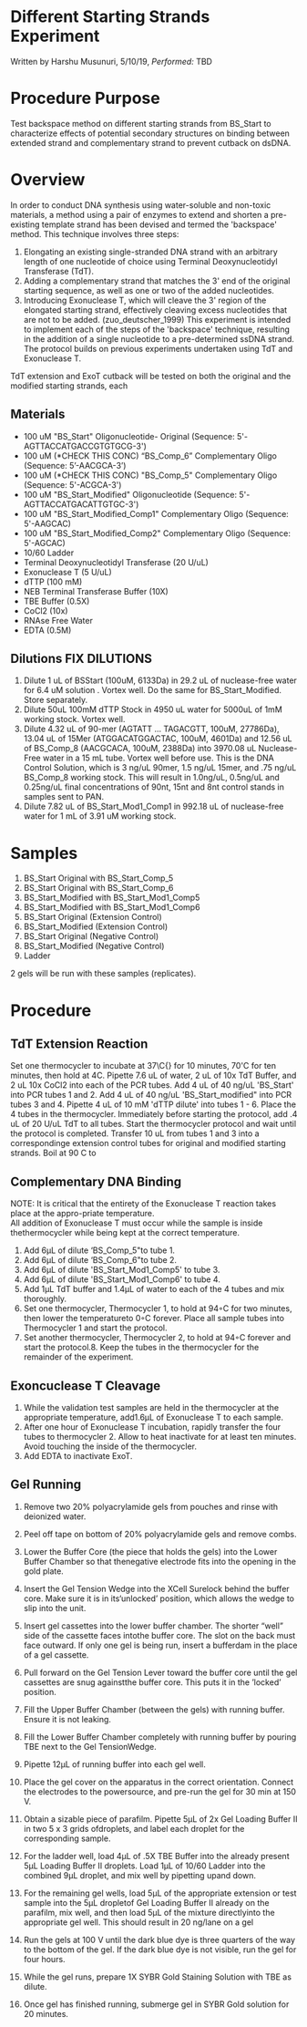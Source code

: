 # Different Starting Strands Experiment
Written by Harshu Musunuri, 5/10/19, *Performed:* TBD

Procedure Purpose
=================

Test backspace method on different starting strands from BS_Start to characterize effects of potential secondary structures on binding between extended strand and complementary strand to prevent cutback on dsDNA. 

Overview
========
In order to conduct DNA synthesis using water-soluble and non-toxic materials, a method using a pair of enzymes to extend and shorten a pre-existing template strand has been devised and termed the 'backspace' method. This technique involves three steps:

1. Elongating an existing single-stranded DNA strand with an arbitrary length of one nucleotide of choice using Terminal Deoxynucleotidyl Transferase (TdT).
2. Adding a complementary strand that matches the 3' end of the original starting sequence, as well as one or two of the added nucleotides.
3. Introducing Exonuclease T, which will cleave the 3' region of the elongated starting strand, effectively cleaving excess nucleotides that are not to be added. (zuo_deutscher_1999)
This experiment is intended to implement each of the steps of the 'backspace' technique, resulting in the addition of a single nucleotide to a pre-determined ssDNA strand. The protocol builds on previous experiments undertaken using TdT and Exonuclease T. 

TdT extension and ExoT cutback will be tested on both the original and the modified starting strands, each 

## Materials

-   100 uM "BS_Start" Oligonucleotide- Original (Sequence: 5'-AGTTACCATGACCGTGTGCG-3')
-   100 uM (*CHECK THIS CONC) “BS_Comp_6” Complementary Oligo (Sequence:  5’-AACGCA-3’)
-   100 uM (*CHECK THIS CONC) "BS_Comp_5" Complementary Oligo (Sequence: 5'-ACGCA-3')
-   100 uM "BS_Start_Modified" Oligonucleotide  (Sequence: 5'-AGTTACCATGACATTGTGC-3')
-   100 uM "BS_Start_Modified_Comp1" Complementary Oligo (Sequence: 5'-AAGCAC)
-   100 uM "BS_Start_Modified_Comp2" Complementary Oligo (Sequence: 5'-AGCAC)
-   10/60 Ladder 
-   Terminal Deoxynucleotidyl Transferase (20 U/uL)
-   Exonuclease T (5 U/uL)
-   dTTP (100 mM)
-   NEB Terminal Transferase Buffer (10X)
-   TBE Buffer (0.5X) 
-   CoCl2 (10x)
-   RNAse Free Water
-   EDTA (0.5M)

## Dilutions FIX DILUTIONS
1. Dilute 1 uL of BSStart (100uM, 6133Da) in 29.2 uL of nuclease-free water for 6.4 uM solution . Vortex well. Do the same for BS_Start_Modified. Store separately. 
2. Dilute 50uL 100mM dTTP Stock in 4950 uL water for 5000uL of 1mM working stock. Vortex well.
4. Dilute 4.32 uL of 90-mer (AGTATT ... TAGACGTT, 100uM, 27786Da), 13.04 uL of 15Mer (ATGGACATGGACTAC, 100uM, 4601Da) and 12.56 uL of BS_Comp_8 (AACGCACA, 100uM, 2388Da) into 3970.08 uL Nuclease-Free water in a 15 mL tube. Vortex well before use. This is the DNA Control Solution, which is 3 ng/uL 90mer, 1.5 ng/uL 15mer, and .75 ng/uL BS_Comp_8 working stock. This will result in 1.0ng/uL, 0.5ng/uL and 0.25ng/uL final concentrations of 90nt, 15nt and 8nt control stands in samples sent to PAN.
5. Dilute 7.82 uL of BS_Start_Mod1_Comp1 in 992.18 uL of nuclease-free water for 1 mL of 3.91 uM working stock.

Samples
=========
1. BS_Start Original with BS_Start_Comp_5
2. BS_Start Original with BS_Start_Comp_6
3. BS_Start_Modified with BS_Start_Mod1_Comp5
4. BS_Start_Modified with BS_Start_Mod1_Comp6
5. BS_Start Original (Extension Control)
6. BS_Start_Modified (Extension Control)
7. BS_Start Original (Negative Control)
8. BS_Start_Modified (Negative Control)
9. Ladder 

2 gels will be run with these samples (replicates). 

Procedure
=========

## TdT Extension Reaction
Set one thermocycler to incubate at 37\C{} for 10 minutes, 70'C for ten minutes, then hold at 4C.
Pipette 7.6 uL of water, 2 uL of 10x TdT Buffer, and 2 uL 10x CoCl2 into each of the PCR tubes.
Add 4 uL of 40 ng/uL 'BS_Start' into PCR tubes 1 and 2. 
Add 4 uL of 40 ng/uL 'BS_Start_modified" into PCR tubes 3 and 4. 
Pipette 4 uL of 10 mM 'dTTP dilute' into tubes 1 - 6. 
Place the 4 tubes in the thermocycler.
Immediately before starting the protocol, add .4 uL of 20 U/uL TdT to all tubes.
Start the thermocycler protocol and wait until the protocol is completed.
Transfer 10 uL from tubes 1 and 3 into a correspondinge extension control tubes for original and modified starting strands. 
Boil at 90 C to 
## Complementary DNA Binding 

NOTE: It is critical that the entirety of the Exonuclease T reaction takes place at the appro-priate temperature.  
All addition of Exonuclease T must occur while the sample is inside thethermocycler while being kept at the correct temperature.

1.  Add 6μL of dilute ‘BS_Comp_5"to tube 1. 
2.  Add 6μL of dilute ‘BS_Comp_6"to tube 2. 
3.  Add 6μL of dilute 'BS_Start_Mod1_Comp5' to tube 3. 
4.  Add 6μL of dilute 'BS_Start_Mod1_Comp6' to tube 4. 
5.  Add 1μL TdT buffer and 1.4μL of water to each of the 4 tubes and mix thoroughly.
6.  Set one thermocycler, Thermocycler 1, to hold at 94◦C for two minutes, then lower the temperatureto 0◦C forever.  Place all sample tubes into Thermocycler 1 and start the protocol.
7.  Set another thermocycler, Thermocycler 2, to hold at 94◦C forever and start the protocol.8.  Keep the tubes in the thermocycler for the remainder of the experiment.

## Exoncuclease T Cleavage

1. While the validation test samples are held in the thermocycler at the appropriate temperature, add1.6μL of Exonuclease T to each sample.
2. After one hour of Exonuclease T incubation, rapidly transfer the four tubes to thermocycler 2.  Allow to heat inactivate for at least ten minutes.  Avoid touching the inside of the thermocycler.
3. Add EDTA to inactivate ExoT. 


## Gel Running

1.  Remove two 20% polyacrylamide gels from pouches and rinse with deionized water.
2.  Peel off tape on bottom of 20% polyacrylamide gels and remove combs.
3.  Lower  the  Buffer  Core  (the  piece  that  holds  the  gels)  into  the  Lower  Buffer  Chamber  so  that  thenegative electrode fits into the opening in the gold plate.
4.  Insert the Gel Tension Wedge into the XCell Surelock behind the buffer core.  Make sure it is in its‘unlocked’ position, which allows the wedge to slip into the unit.
5.  Insert gel cassettes into the lower buffer chamber.  The shorter “well” side of the cassette faces intothe buffer core.  The slot on the back must face outward.  If only one gel is being run, insert a bufferdam in the place of a gel cassette.
6.  Pull forward on the Gel Tension Lever toward the buffer core until the gel cassettes are snug againstthe buffer core.  This puts it in the ’locked’ position.
7.  Fill the Upper Buffer Chamber (between the gels) with running buffer.  Ensure it is not leaking.
8.  Fill the Lower Buffer Chamber completely with running buffer by pouring TBE next to the Gel TensionWedge.
9.  Pipette 12μL of running buffer into each gel well.
10.  Place the gel cover on the apparatus in the correct orientation.  Connect the electrodes to the powersource, and pre-run the gel for 30 min at 150 V. 

1.  Obtain  a  sizable  piece  of  parafilm.   Pipette  5μL  of  2x  Gel  Loading  Buffer  II  in  two  5  x  3  grids  ofdroplets, and label each droplet for the corresponding sample.
2.  For  the  ladder  well,  load  4μL  of  .5X  TBE  Buffer  into  the  already  present  5μL  Loading  Buffer  II droplets.  Load 1μL of 10/60 Ladder into the combined 9μL droplet, and mix well by pipetting upand down.
3.  For the remaining gel wells, load 5μL of the appropriate extension or test sample into the 5μL dropletof Gel Loading Buffer II already on the parafilm, mix well, and then load 5μL of the mixture directlyinto the appropriate gel well.  This should result in 20 ng/lane on a gel
4.  Run the gels at 100 V until the dark blue dye is three quarters of the way to the bottom of the gel.  If the dark blue dye is not visible, run the gel for four hours. 
5. While the gel runs, prepare 1X SYBR Gold Staining Solution with TBE as dilute.
6.  Once gel has finished running, submerge gel in SYBR Gold solution for 20 minutes.
